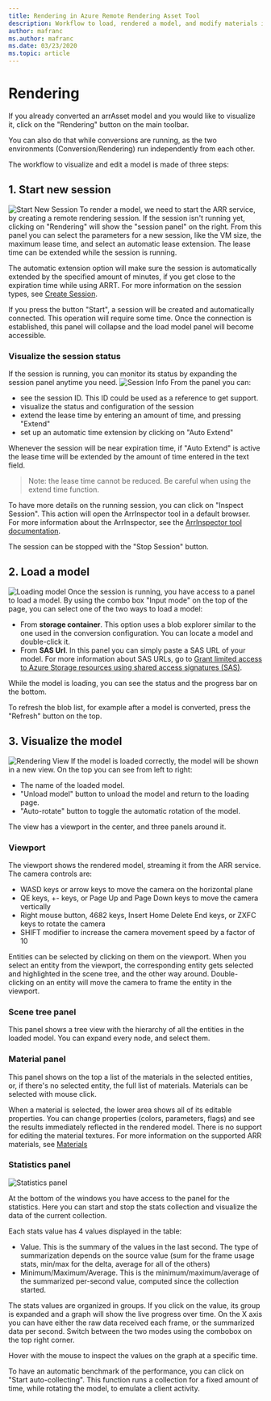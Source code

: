 ```yaml
---
title: Rendering in Azure Remote Rendering Asset Tool
description: Workflow to load, rendered a model, and modify materials in ARRT
author: mafranc
ms.author: mafranc
ms.date: 03/23/2020
ms.topic: article
---
```


# Rendering

If you already converted an arrAsset model and you would like to visualize it, click on the "Rendering" button on the main toolbar.

You can also do that while conversions are running, as the two environments (Conversion/Rendering) run independently from each other.

The workflow to visualize and edit a model is made of three steps:

## 1. Start new session

![Start New Session](media/startsession.png)
To render a model, we need to start the ARR service, by creating a remote rendering session. If the session isn't running yet, clicking on "Rendering" will show the "session panel" on the right. From this panel you can select the parameters for a new session, like the VM size, the maximum lease time, and select an automatic lease extension. The lease time can be extended while the session is running.

The automatic extension option will make sure the session is automatically extended by the specified amount of minutes, if you get close to the expiration time while using ARRT. For more information on the session types, see [Create Session](https://docs.microsoft.com/azure/remote-rendering/how-tos/session-rest-api#create-a-session).

If you press the button "Start", a session will be created and automatically connected. This operation will require some time. Once the connection is established, this panel will collapse and the load model panel will become accessible.

### Visualize the session status

If the session is running, you can monitor its status by expanding the session panel anytime you need.
![Session Info](media/statuspanel.png)
From the panel you can:

* see the session ID. This ID could be used as a reference to get support.
* visualize the status and configuration of the session
* extend the lease time by entering an amount of time, and pressing "Extend"
* set up an automatic time extension by clicking on "Auto Extend"

Whenever the session will be near expiration time, if "Auto Extend" is active the lease time will be extended by the amount of time entered in the text field.

> Note:
> the lease time cannot be reduced. Be careful when using the extend time function.

To have more details on the running session, you can click on "Inspect Session". This action will open the ArrInspector tool in a default browser. For more information about the ArrInspector, see the [ArrInspector tool documentation](https://docs.microsoft.com/azure/remote-rendering/resources/tools/arr-inspector).

The session can be stopped with the "Stop Session" button.

## 2. Load a model

![Loading model](media/loading.png)
Once the session is running, you have access to a panel to load a model. By using the combo box "Input mode" on the top of the page, you can select one of the two ways to load a model:

* From **storage container**. This option uses a blob explorer similar to the one used in the conversion configuration. You can locate a model and double-click it.
* From **SAS Url**. In this panel you can simply paste a SAS URL of your model. For more information about SAS URLs, go to [Grant limited access to Azure Storage resources using shared access signatures (SAS)](https://docs.microsoft.com/azure/storage/common/storage-sas-overview).

While the model is loading, you can see the status and the progress bar on the bottom.

To refresh the blob list, for example after a model is converted, press the "Refresh" button on the top.

## 3. Visualize the model

![Rendering View](media/renderingview.png)
If the model is loaded correctly, the model will be shown in a new view. On the top you can see from left to right:

* The name of the loaded model.
* "Unload model" button to unload the model and return to the loading page.
* "Auto-rotate" button to toggle the automatic rotation of the model.

The view has a viewport in the center, and three panels around it.

### Viewport

The viewport shows the rendered model, streaming it from the ARR service. The camera controls are:

* WASD keys or arrow keys to move the camera on the horizontal plane
* QE keys, +- keys, or Page Up and Page Down keys to move the camera vertically
* Right mouse button, 4682 keys, Insert Home Delete End keys, or ZXFC keys to rotate the camera
* SHIFT modifier to increase the camera movement speed by a factor of 10

Entities can be selected by clicking on them on the viewport. When you select an entity from the viewport, the corresponding entity gets selected and highlighted in the scene tree, and the other way around.
Double-clicking on an entity will move the camera to frame the entity in the viewport.

### Scene tree panel

This panel shows a tree view with the hierarchy of all the entities in the loaded model. You can expand every node, and select them.

### Material panel

This panel shows on the top a list of the materials in the selected entities, or, if there's no selected entity, the full list of materials. Materials can be selected with mouse click.

When a material is selected, the lower area shows all of its editable properties. You can change properties (colors, parameters, flags) and see the results immediately reflected in the rendered model. There is no support for editing the material textures. For more information on the supported ARR materials, see [Materials](https://docs.microsoft.com/azure/remote-rendering/concepts/materials)

### Statistics panel

![Statistics panel](media/statspanel.png)

At the bottom of the windows you have access to the panel for the statistics. Here you can start and stop the stats collection and visualize the data of the current collection.

Each stats value has 4 values displayed in the table:

* Value. This is the summary of the values in the last second. The type of summarization depends on the source value (sum for the frame usage stats, min/max for the delta, average for all of the others)
* Minimum/Maximum/Average. This is the minimum/maximum/average of the summarized per-second value, computed since the collection started.

The stats values are organized in groups. If you click on the value, its group is expanded and a graph will show the live progress over time. On the X axis you can have either the raw data received each frame, or the summarized data per second. Switch between the two modes using the combobox on the top right corner.

Hover with the mouse to inspect the values on the graph at a specific time.

To have an automatic benchmark of the performance, you can click on "Start auto-collecting". This function runs a collection for a fixed amount of time, while rotating the model, to emulate a client activity.
